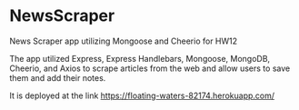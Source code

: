 # NewsScraper
News Scraper app utilizing Mongoose and Cheerio for HW12

The app utilized Express, Express Handlebars, Mongoose, MongoDB, Cheerio, and Axios to scrape articles from the web and allow users to save them and add their notes. 

It is deployed at the link https://floating-waters-82174.herokuapp.com/

